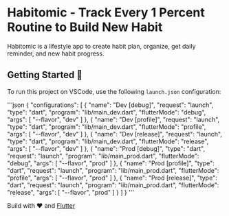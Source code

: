# Habitomic - Track Every 1 Percent Routine to Build New Habit

Habitomic is a lifestyle app to create habit plan, organize, get daily reminder, and new habit progress.

## Getting Started 📲

To run this project on VSCode, use the following `launch.json` configuration:

'''json
{
    "configurations": [
        {
            "name": "Dev [debug]",
            "request": "launch",
            "type": "dart",
            "program": "lib/main_dev.dart",
            "flutterMode": "debug",
            "args": [
                "--flavor",
                "dev"
            ]
        },
        {
            "name": "Dev [profile]",
            "request": "launch",
            "type": "dart",
            "program": "lib/main_dev.dart",
            "flutterMode": "profile",
            "args": [
                "--flavor",
                "dev"
            ]
        },
        {
            "name": "Dev [release]",
            "request": "launch",
            "type": "dart",
            "program": "lib/main_dev.dart",
            "flutterMode": "release",
            "args": [
                "--flavor",
                "dev"
            ]
        },
        {
            "name": "Prod [debug]",
            "type": "dart",
            "request": "launch",
            "program": "lib/main_prod.dart",
            "flutterMode": "debug",
            "args": [
                "--flavor",
                "prod"
            ]
        },
        {
            "name": "Prod [profile]",
            "type": "dart",
            "request": "launch",
            "program": "lib/main_prod.dart",
            "flutterMode": "profile",
            "args": [
                "--flavor",
                "prod"
            ]
        },
        {
            "name": "Prod [release]",
            "type": "dart",
            "request": "launch",
            "program": "lib/main_prod.dart",
            "flutterMode": "release",
            "args": [
                "--flavor",
                "prod"
            ]
        }
    ]
}
'''

Build with ❤️ and [Flutter](https://docs.flutter.dev/)
